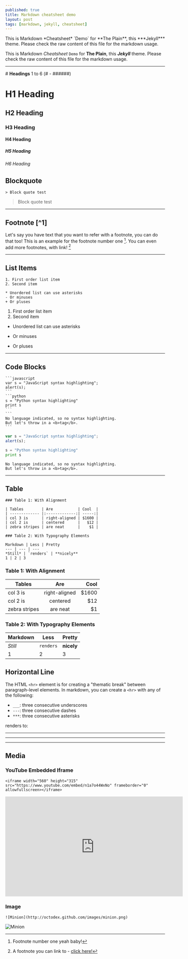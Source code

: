 ```yaml
---
published: true
title: Markdown cheatsheet demo
layout: post
tags: [markdown, jekyll, cheatsheet]
---
```


This is Markdown \*Cheatsheet* \`Demo\` for \*\*The Plain**, this \*\*\*Jekyll*** theme. Please check the raw content of this file for the markdown usage.

This is Markdown *Cheatsheet* `Demo` for **The Plain**, this ***Jekyll*** theme. Please check the raw content of this file for the markdown usage.

---

\# **Headings** 1 to 6 (# - ######)

# H1 Heading 

## H2 Heading

### H3 Heading

#### H4 Heading

##### H5 Heading

###### H6 Heading


## Blockquote

    > Block quote test

> Block quote test

---

## Footnote  [\^1]

Let's say you have text that you want to refer with a footnote, you can do that too! This is an example for the footnote number one [^1]. You can even add more footnotes, with link! [^2]

[^1]: Footnote number one yeah baby!

[^2]: A footnote you can link to - [click here!](#)

---

## List Items

	1. First order list item
	2. Second item
	
	* Unordered list can use asterisks
	- Or minuses
	+ Or pluses

1. First order list item
2. Second item

* Unordered list can use asterisks
- Or minuses
+ Or pluses
	
---

## Code Blocks

	```javascript
	var s = "JavaScript syntax highlighting";
	alert(s);
	```
	```python
	s = "Python syntax highlighting"
	print s
	```
	```
	No language indicated, so no syntax highlighting.
	But let's throw in a <b>tag</b>.
	```

```javascript
var s = "JavaScript syntax highlighting";
alert(s);
```

```python
s = "Python syntax highlighting"
print s
```

```
No language indicated, so no syntax highlighting.
But let's throw in a <b>tag</b>.
```

---
## Table
	
	### Table 1: With Alignment
	
	| Tables        | Are           | Cool  |
	| ------------- |:-------------:| -----:|
	| col 3 is      | right-aligned | $1600 |
	| col 2 is      | centered      |   $12 |
	| zebra stripes | are neat      |    $1 |
	
	### Table 2: With Typography Elements
	
	Markdown | Less | Pretty
	--- | --- | ---
	*Still* | `renders` | **nicely**
	1 | 2 | 3
	
### Table 1: With Alignment

| Tables        | Are           | Cool  |
| ------------- |:-------------:| -----:|
| col 3 is      | right-aligned | $1600 |
| col 2 is      | centered      |   $12 |
| zebra stripes | are neat      |    $1 |

### Table 2: With Typography Elements

Markdown | Less | Pretty
--- | --- | ---
*Still* | `renders` | **nicely**
1 | 2 | 3

## Horizontal Line

The HTML `<hr>` element is for creating a "thematic break" between paragraph-level elements. In markdown, you can create a `<hr>` with any of the following:

* `___`: three consecutive underscores
* `---`: three consecutive dashes
* `***`: three consecutive asterisks

renders to:

___

---

***

## Media

### YouTube Embedded Iframe

	<iframe width="560" height="315" src="https://www.youtube.com/embed/n1a7o44WxNo" frameborder="0" allowfullscreen></iframe>

<iframe width="560" height="315" src="https://www.youtube.com/embed/n1a7o44WxNo" frameborder="0" allowfullscreen></iframe>

### Image

	![Minion](http://octodex.github.com/images/minion.png)

![Minion](http://octodex.github.com/images/minion.png)
